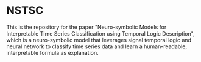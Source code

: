 # NSTSC

This is the repository for the paper "Neuro-symbolic Models for Interpretable Time Series Classification using Temporal Logic Description", which is a neuro-symbolic model that leverages signal temporal logic and neural network to classify time series data and learn a human-readable, interpretable formula as explanation.

